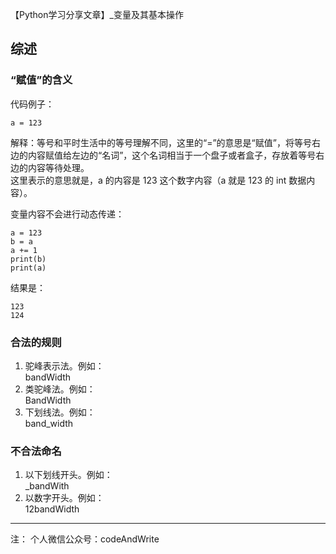 【Python学习分享文章】_变量及其基本操作

## 综述

### “赋值”的含义

代码例子：
```
a = 123
```
解释：等号和平时生活中的等号理解不同，这里的“=”的意思是“赋值”，将等号右边的内容赋值给左边的“名词”，这个名词相当于一个盘子或者盒子，存放着等号右边的内容等待处理。  
这里表示的意思就是，a 的内容是 123 这个数字内容（a 就是 123 的 int 数据内容）。

变量内容不会进行动态传递：
```
a = 123
b = a
a += 1
print(b)
print(a)
```
结果是：
```
123
124
```

### 合法的规则

1. 驼峰表示法。例如：  
bandWidth
2. 类驼峰法。例如：  
BandWidth
3. 下划线法。例如：  
band_width

### 不合法命名

1. 以下划线开头。例如：  
_bandWith
2. 以数字开头。例如：  
12bandWidth

---

注：
个人微信公众号：codeAndWrite